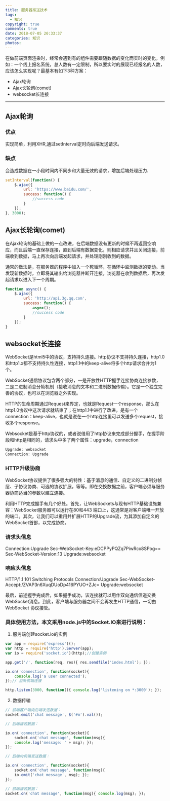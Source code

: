 ```yaml
---
title: 服务器推送技术
tags:
  - 知识
copyright: true
comments: true
date: 2018-07-05 20:33:37
categories: 知识
photos:
---
```


在做前端页面渲染时，经常会遇到有的组件需要跟随数据的变化而实时的变化，例如：一个线上报名系统，总人数有一定限制，所以要实时的展现已经报名的人数，应该怎么实现呢？最基本有如下3种方案：

- Ajax轮询
- Ajax长轮询(comet)
- websocket长连接

--- 
<!-- more -->

## Ajax轮询

### 优点
实现简单，利用XHR,通过setInterval定时向后端发送请求。

### 缺点
会造成数据在一小段时间内不同步和大量无效的请求，增加后端处理压力.

```javascript
setInterval(function() {
    $.ajax({
        url: 'https://www.baidu.com/',
        success: function() {
            //success code
        }
    });
}, 3000);
```

## Ajax长轮询(comet)

在Ajax轮询的基础上做的一点改进，在后端数据没有更新的时候不再返回空响应，而且后端一直保存连接，直到后端有数据变化，则相应请求并且关闭连接，前端收到数据，马上再次向后端发起请求，并处理刚刚收到的数据。

通常的做法是，在服务器的程序中加入一个死循环，在循环中监测数据的变动。当发现新数据时，立即将其输出给浏览器并断开连接，浏览器在收到数据后，再次发起请求以进入下一个周期。

```javascript
function async() {
    $.ajax({
        url: 'http://api.3g.qq.com',
        success: function() {
            async();
            //success code
        }
    });
}
```

## websocket长连接

WebSocket是html5中的协议，支持持久连接。http协议不支持持久连接，http1.0和http1.x都不支持持久性连接，http1.1中的keep-alive将多个http请求合并为1个。

WebSocket通信协议包含两个部分，一是开放性HTTP握手连接协商连接参数，二是二进制消息分帧机制（接收消息的文本和二进制数据传输）。它是一个独立完善的协议，也可以在浏览器之外实现。

HTTP的生命周期通过Request来界定，也就是Request一个response，那么在http1.0协议中这次请求就结束了；在http1.1中进行了改进，是有一个connection：keep-alive，也就是说在一个http连接里可以发送多个request，接收多个response。

Websocket是基于http协议的，或者说借用了http协议来完成部分握手，在握手阶段和http是相同的，请求头中多了两个属性：upgrade，connection
```js
Upgrade: websocket
Connection: Upgrade
```

### HTTP升级协商

WebSocket协议提供了很多强大的特性：基于消息的通信、自定义的二进制分帧层、子协议协商、可选的协议扩展，等等。即在交换数据之前，客户端必须与服务器协商适当的参数以建立连接。

利用HTTP完成握手有几个好处。首先，让WebSockets与现有HTTP基础设施兼容：WebSocket服务器可以运行在80和443 端口上，这通常是对客户端唯一开放的端口。其次，让我们可以重用并扩展HTTP的Upgrade流，为其添加自定义的WebSocket首部，以完成协商。

### 请求头信息

Connection:Upgrade Sec-WebSocket-Key:eDCPPyPQZq7PiwRcx8SPog== Sec-WebSocket-Version:13 Upgrade:websocket 

### 响应头信息

HTTP/1.1 101 Switching Protocols Connection:Upgrade Sec-WebSocket-Accept:/ZVAP3n6XuqDUoDp416PYUO+ZJc= Upgrade:websocket


最后，前述握手完成后，如果握手成功，该连接就可以用作双向通信信道交换WebSocket消息。到此，客户端与服务器之间不会再发生HTTP通信，一切由WebSocket 协议接管。

### 具体使用方法，本文采用node.js中的Socket.IO来进行说明：

1. 服务端创建socket.io的实例

```javascript
var app = require('express')(); 
var http = require('http').Server(app); 
var io = require('socket.io')(http);//创建实例 

app.get('/', function(req, res){ res.sendfile('index.html'); });

io.on('connection', function(socket){ 
    console.log('a user connected'); 
});// 监听前端连接 

http.listen(3000, function(){ console.log('listening on *:3000'); });  
```

2. 数据传输

```javascript
// 前端客户端向后端发送数据：
socket.emit('chat message', $('#m').val()); 

// 后端接收数据：

io.on('connection', function(socket){ 
    socket.on('chat message', function(msg){ 
    console.log('message: ' + msg); }); 
}); 

// 后端向前端发送数据：

io.on('connection', function(socket){
    socket.on('chat message', function(msg){ 
    io.emit('chat message', msg); }); 
}); 

// 前端接收数据：
socket.on('chat message', function(msg){ console.log(msg); });
```
